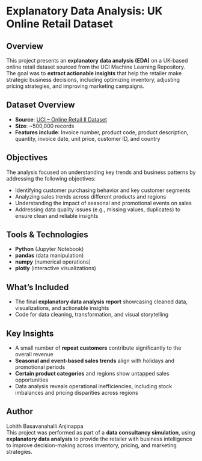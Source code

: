 # Explanatory Data Analysis: UK Online Retail Dataset

## Overview
This project presents an **explanatory data analysis (EDA)** on a UK-based online retail dataset sourced from the UCI Machine Learning Repository. The goal was to **extract actionable insights** that help the retailer make strategic business decisions, including optimizing inventory, adjusting pricing strategies, and improving marketing campaigns.

## Dataset Overview
- **Source**: [UCI – Online Retail II Dataset](https://archive.ics.uci.edu/dataset/502/online+retail+ii)
- **Size**: ~500,000 records
- **Features include**: Invoice number, product code, product description, quantity, invoice date, unit price, customer ID, and country

## Objectives
The analysis focused on understanding key trends and business patterns by addressing the following objectives:
- Identifying customer purchasing behavior and key customer segments
- Analyzing sales trends across different products and regions
- Understanding the impact of seasonal and promotional events on sales
- Addressing data quality issues (e.g., missing values, duplicates) to ensure clean and reliable insights

## Tools & Technologies
- **Python** (Jupyter Notebook)
- **pandas** (data manipulation)
- **numpy** (numerical operations)
- **plotly** (interactive visualizations)

## What’s Included
- The final **explanatory data analysis report** showcasing cleaned data, visualizations, and actionable insights
- Code for data cleaning, transformation, and visual storytelling

## Key Insights
- A small number of **repeat customers** contribute significantly to the overall revenue
- **Seasonal and event-based sales trends** align with holidays and promotional periods
- **Certain product categories** and regions show untapped sales opportunities
- Data analysis reveals operational inefficiencies, including stock imbalances and pricing disparities across regions

## Author
Lohith Basavanahalli Anjinappa  
This project was performed as part of a **data consultancy simulation**, using **explanatory data analysis** to provide the retailer with business intelligence to improve decision-making across inventory, pricing, and marketing strategies.
